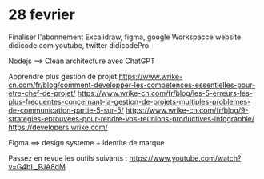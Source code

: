 28 fevrier
======

Finaliser l'abonnement Excalidraw, figma, google Workspacce
website didicode.com
youtube, twitter didicodePro

Nodejs ==>   Clean architecture avec ChatGPT

Apprendre plus gestion de projet
https://www.wrike-cn.com/fr/blog/comment-developper-les-competences-essentielles-pour-etre-chef-de-projet/
https://www.wrike-cn.com/fr/blog/les-5-erreurs-les-plus-frequentes-concernant-la-gestion-de-projets-multiples-problemes-de-communication-partie-5-sur-5/
https://www.wrike-cn.com/fr/blog/9-strategies-eprouvees-pour-rendre-vos-reunions-productives-infographie/
https://developers.wrike.com/

Figma ==> design systeme + identite de marque

Passez en revue les outils suivants : 
https://www.youtube.com/watch?v=G4bL_PJA8dM

